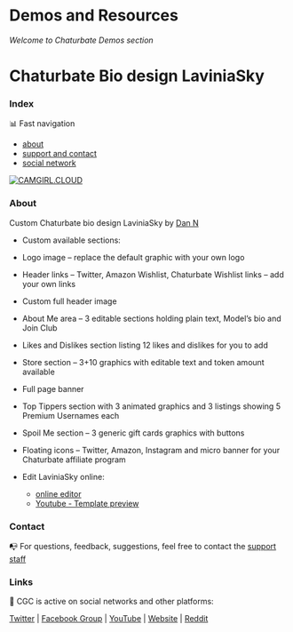 # Demos and Resources
*Welcome to Chaturbate Demos section*

# Chaturbate Bio design LaviniaSky

### Index

:bar_chart: Fast navigation

* [about](README.md#about)
* [support and contact](README.md#contact)
* [social network](README.md#links)


[![CAMGIRL.CLOUD](https://i.imgur.com/ZUtLyYQ.png)](https://camgirl.cloud/)

### About
Custom Chaturbate bio design LaviniaSky by [Dan N](https://cssmfc.github.io/)
* Custom available sections:
 * Logo image – replace the default graphic with your own logo
 * Header links – Twitter, Amazon Wishlist, Chaturbate Wishlist links – add your own links
 * Custom full header image
 * About Me area – 3 editable sections holding plain text, Model’s bio and Join Club
 * Likes and Dislikes section listing 12 likes and dislikes for you to add
 * Store section – 3+10 graphics with editable text and token amount available
 * Full page banner
 * Top Tippers section with 3 animated graphics and 3 listings showing 5 Premium Usernames each
 * Spoil Me section – 3 generic gift cards graphics with buttons
 * Floating icons – Twitter, Amazon, Instagram and micro banner for your Chaturbate affiliate program

* Edit LaviniaSky online:
  * [online editor](https://camgirl.cloud/template/?id=67705)
  * [Youtube - Template preview](https://www.youtube.com/watch?v=poDhosv377s)

### Contact

:mailbox_with_no_mail: For questions, feedback, suggestions, feel free to contact the [support staff](https://camgirl.cloud/contact/) 


### Links 

:link: CGC is active on social networks and other platforms:

[Twitter](https://www.twitter.com/CSSMFC) | [Facebook Group](https://www.facebook.com/groups/xniteproductions/) | [YouTube](https://www.youtube.com/channel/UCbJQMNUNpK1Pt-uGyOq7iQw) | [Website](https://camgirl.cloud/) | [Reddit](https://www.reddit.com/r/CamgirlLiveEditor/)

